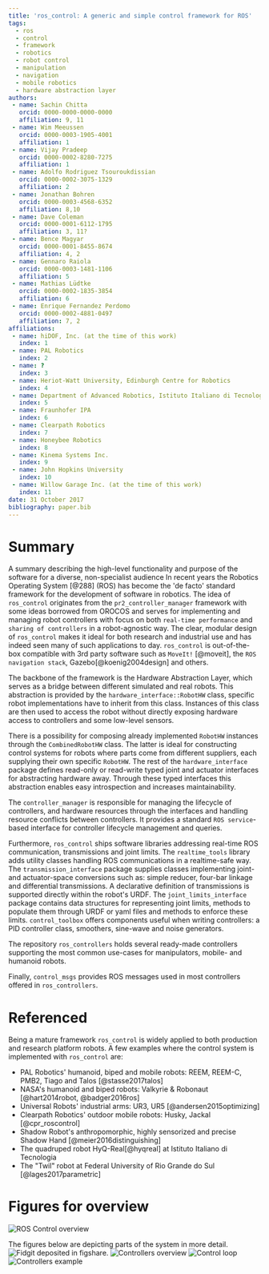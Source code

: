 ```yaml
---
title: 'ros_control: A generic and simple control framework for ROS'
tags:
  - ros
  - control
  - framework
  - robotics
  - robot control
  - manipulation
  - navigation
  - mobile robotics
  - hardware abstraction layer  
authors:
 - name: Sachin Chitta
   orcid: 0000-0000-0000-0000
   affiliation: 9, 11
 - name: Wim Meeussen
   orcid: 0000-0003-1905-4001
   affiliation: 1
 - name: Vijay Pradeep
   orcid: 0000-0002-8280-7275
   affiliation: 1
 - name: Adolfo Rodriguez Tsouroukdissian
   orcid: 0000-0002-3075-1329
   affiliation: 2
 - name: Jonathan Bohren
   orcid: 0000-0003-4568-6352
   affiliation: 8,10
 - name: Dave Coleman
   orcid: 0000-0001-6112-1795
   affiliation: 3, 11?
 - name: Bence Magyar
   orcid: 0000-0001-8455-8674
   affiliation: 4, 2
 - name: Gennaro Raiola
   orcid: 0000-0003-1481-1106
   affiliation: 5
 - name: Mathias Lüdtke
   orcid: 0000-0002-1835-3854
   affiliation: 6
 - name: Enrique Fernandez Perdomo
   orcid: 0000-0002-4881-0497
   affiliation: 7, 2
affiliations:
 - name: hiDOF, Inc. (at the time of this work)
   index: 1
 - name: PAL Robotics
   index: 2
 - name: ?
   index: 3
 - name: Heriot-Watt University, Edinburgh Centre for Robotics
   index: 4
 - name: Department of Advanced Robotics, Istituto Italiano di Tecnologia
   index: 5
 - name: Fraunhofer IPA
   index: 6
 - name: Clearpath Robotics
   index: 7
 - name: Honeybee Robotics
   index: 8
 - name: Kinema Systems Inc.
   index: 9
 - name: John Hopkins University
   index: 10
 - name: Willow Garage Inc. (at the time of this work)
   index: 11
date: 31 October 2017
bibliography: paper.bib
---
```


# Summary

A summary describing the high-level functionality and purpose of the software for a diverse, non-specialist audience
In recent years the Robotics Operating System [@288] (ROS) has become the 'de facto' standard framework for the development of software in robotics. The idea of `ros_control` originates from the `pr2_controller_manager` framework with some ideas borrowed from OROCOS and serves for implementing and managing robot controllers with focus on both `real-time performance` and `sharing of controllers` in a robot-agnostic way. 
The clear, modular design of `ros_control` makes it ideal for both research and industrial use and has indeed seen many of such applications to day. `ros_control` is out-of-the-box compatible with 3rd party software such as `MoveIt!` [@moveit],  the `ROS navigation stack`, Gazebo[@koenig2004design] and others.

The backbone of the framework is the Hardware Abstraction Layer, which serves as a bridge between different simulated and real robots. This abstraction is provided by the `hardware_interface::RobotHW` class, specific robot implementations have to inherit from this class.  Instances of this class are then used to access the robot without directly exposing hardware access to controllers and some low-level sensors.

There is a possibility for composing already implemented `RobotHW` instances through the `CombinedRobotHW` class. The latter is ideal for constructing control systems for robots where parts come from different suppliers, each supplying their own specific `RobotHW`. The rest of the `hardware_interface` package defines read-only or read-write typed joint and actuator interfaces for abstracting hardware away. Through these typed interfaces this abstraction enables easy introspection and increases maintainability.

The `controller_manager` is responsible for managing the lifecycle of controllers, and hardware resources through the interfaces and handling resource conflicts between controllers. It provides a standard `ROS service`-based interface for controller lifecycle management and queries.

Furthermore, `ros_control` ships software libraries addressing real-time ROS communication, transmissions and joint limits. The `realtime_tools` library adds utility classes handling ROS communications in a realtime-safe way. The `transmission_interface` package supplies classes implementing joint- and actuator-space conversions such as: simple reducer, four-bar linkage and differential transmissions. A declarative definition of transmissions is supported directly within the robot's URDF.  The `joint_limits_interface` package contains data structures for representing joint limits, methods to populate them through URDF or yaml files and methods to enforce these limits. `control_toolbox` offers components useful when writing controllers: a PID controller class, smoothers, sine-wave and noise generators. 

The repository `ros_controllers` holds several ready-made controllers supporting the most common use-cases for manipulators, mobile- and humanoid robots. 

Finally, `control_msgs` provides ROS messages used in most controllers offered in `ros_controllers`.

# Referenced

Being a mature framework `ros_control` is widely applied to both production and research platform robots. A few examples where the control system is implemented with `ros_control` are:
- PAL Robotics' humanoid, biped and mobile robots: REEM, REEM-C, PMB2, Tiago and Talos [@stasse2017talos] 
- NASA's humanoid and biped robots: Valkyrie & Robonaut [@hart2014robot, @badger2016ros]
- Universal Robots' industrial arms: UR3, UR5 [@andersen2015optimizing]
- Clearpath Robotics' outdoor mobile robots: Husky, Jackal [@cpr_roscontrol]
- Shadow Robot's anthropomorphic, highly sensorized and precise Shadow Hand [@meier2016distinguishing]
- The quadruped robot HyQ-Real[@hyqreal] at Istituto Italiano di Tecnologia
- The "Twil" robot at Federal University of Rio Grande do Sul [@lages2017parametric]


# Figures for overview
![ROS Control overview](images/ros_control_overview.png)

The figures below are depicting parts of the system in more detail.
![Fidgit deposited in figshare.](images/overview.svg)
![Controllers overview](images/ros_control_interfaces.svg)
![Control loop](images/control_loop.svg)
![Controllers example](images/controllers.svg)

